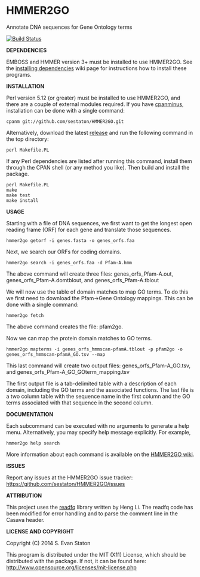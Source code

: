 HMMER2GO
========

Annotate DNA sequences for Gene Ontology terms

[![Build Status](https://travis-ci.org/sestaton/HMMER2GO.svg?branch=master)](https://travis-ci.org/sestaton/HMMER2GO)

**DEPENDENCIES**

EMBOSS and HMMER version 3+ must be installed to use HMMER2GO. See the [installing dependencies](https://github.com/sestaton/HMMER2GO/wiki/Installing-dependencies) wiki page for instructions how to install these programs.

**INSTALLATION**

Perl version 5.12 (or greater) must be installed to use HMMER2GO, and there are a couple of external modules required. If you have [cpanminus](https://metacpan.org/pod/App::cpanminus), installation can be done with a single command:

    cpanm git://github.com/sestaton/HMMER2GO.git

Alternatively, download the latest [release](https://github.com/sestaton/HMMER2GO/releases) and run the following command in the top directory:

    perl Makefile.PL

If any Perl dependencies are listed after running this command, install them through the CPAN shell (or any method you like). Then build and install the package.

    perl Makefile.PL
    make
    make test
    make install

**USAGE**

Starting with a file of DNA sequences, we first want to get the longest open reading frame (ORF) for each gene and translate those sequences.

    hmmer2go getorf -i genes.fasta -o genes_orfs.faa

Next, we search our ORFs for coding domains. 

    hmmer2go search -i genes_orfs.faa -d Pfam-A.hmm 

The above command will create three files: genes_orfs_Pfam-A.out, 
	                                   genes_orfs_Pfam-A.domtblout, 
 	                                   and genes_orfs_Pfam-A.tblout

We will now use the table of domain matches to map GO terms. To do this we first need to download the Pfam->Gene Ontology mappings. This can be done with a single command:

    hmmer2go fetch

The above command creates the file: pfam2go.

Now we can map the protein domain matches to GO terms.

    hmmer2go mapterms -i genes_orfs_hmmscan-pfamA.tblout -p pfam2go -o genes_orfs_hmmscan-pfamA_GO.tsv --map

This last command will create two output files: genes_orfs_Pfam-A_GO.tsv, 
                                                and genes_orfs_Pfam-A_GO_GOterm_mapping.tsv

The first output file is a tab-delimited table with a description of each domain, including the GO terms and the associated functions. The last file is a two column table with the sequence name in the first column and the GO terms associated with that sequence in the second column.

**DOCUMENTATION**

Each subcommand can be executed with no arguments to generate a help menu. Alternatively, you may specify help message explicitly. For example,

    hmmer2go help search

More information about each command is available on the [HMMER2GO wiki](https://github.com/sestaton/HMMER2GO/wiki).

**ISSUES**

Report any issues at the HMMER2GO issue tracker: https://github.com/sestaton/HMMER2GO/issues

**ATTRIBUTION**

This project uses the [readfq](https://github.com/lh3/readfq) library written by Heng Li. The readfq code has been modified for error handling and to parse the comment line in the Casava header.

**LICENSE AND COPYRIGHT**

Copyright (C) 2014 S. Evan Staton

This program is distributed under the MIT (X11) License, which should be distributed with the package. 
If not, it can be found here: http://www.opensource.org/licenses/mit-license.php